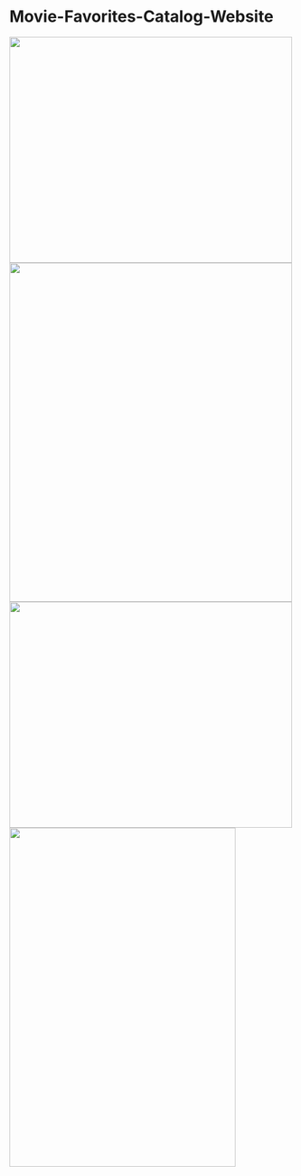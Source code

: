# Movie-Favorites-Catalog-Website

<img src="https://github.com/shaily29-eng/Movie-Favorites-Catalog-Website/assets/59019087/9c98d4c4-9377-4a66-9128-62e8c10bda25" width="500" height="400">

<img src="https://github.com/shaily29-eng/Movie-Favorites-Catalog-Website/assets/59019087/ec828a8a-af17-4fec-a510-8eee2374a397" width="500" height="600">

<img src="https://github.com/shaily29-eng/Movie-Favorites-Catalog-Website/assets/59019087/b09785da-c31c-46fb-a92f-4f76917b3223" width="500" height="400">

<img src="https://github.com/shaily29-eng/Movie-Favorites-Catalog-Website/assets/59019087/e748a9b3-7457-4dde-9679-4eaf7792ddc6" width="400" height="600">


